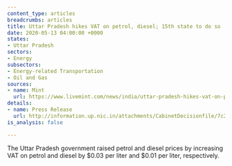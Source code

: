 ```yaml
---
content_type: articles
breadcrumbs: articles
title: Uttar Pradesh hikes VAT on petrol, diesel; 15th state to do so
date: 2020-05-13 04:00:00 +0000
states:
- Uttar Pradesh
sectors:
- Energy
subsectors:
- Energy-related Transportation
- Oil and Gas
sources:
- name: Mint
  url: https://www.livemint.com/news/india/uttar-pradesh-hikes-vat-on-petrol-diesel-15th-state-to-do-so-11588765478878.html
details:
- name: Press Release
  url: http://information.up.nic.in/attachments/CabinetDecisionfile/7c223b50d3fdc5a2c4a53863012ed0b0.pdf
is_analysis: false

---
```

The Uttar Pradesh government raised petrol and diesel prices by increasing VAT on petrol and diesel by $0.03 per liter and $0.01 per liter, respectively.
